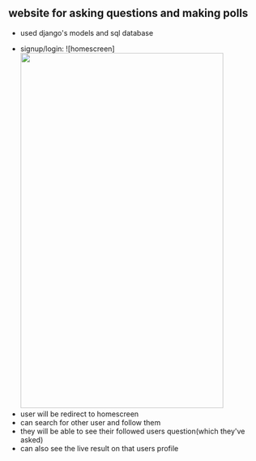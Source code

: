 ## website for asking questions and making polls 
* used django's models and sql database
- signup/login:
  ![homescreen]<img src="https://github.com/harshdevl/votings_app/blob/master/votersparadise/readme/pic1.png" width="400" height="700">
- user will be redirect to homescreen
- can search for other user and follow them 
- they will be able to see their followed users question(which they've asked)
- can also see the live result on that users profile

